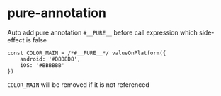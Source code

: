 # pure-annotation

Auto add pure annotation `#__PURE__` before call expression which side-effect is false

```
const COLOR_MAIN = /*#__PURE__*/ valueOnPlatform({
    android: '#D8D8D8', 
    iOS: '#BBBBBB'
})
```

`COLOR_MAIN` will be removed if it is not referenced